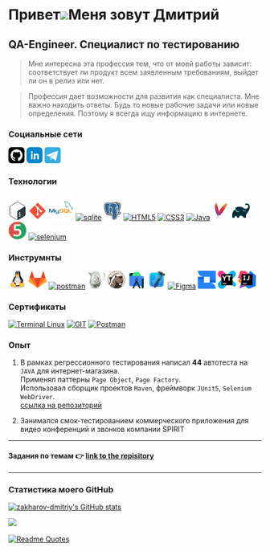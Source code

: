 Привет![](https://user-images.githubusercontent.com/18350557/176309783-0785949b-9127-417c-8b55-ab5a4333674e.gif)Меня зовут Дмитрий
===============================================================================================================================

QA-Engineer. Специалист по тестированию
-----------

 > Мне интересна эта профессия тем, что от моей работы зависит: соответствует ли продукт всем заявленным требованиям, выйдет ли он в релиз или нет.

 > Профессия дает возможности для развития как специалиста. Мне важно находить ответы. Будь то новые рабочие задачи или новые определения. Поэтому я всегда ищу информацию в интернете.

### Социальные сети

<p align="left"> <a href="https://www.github.com/zakharov-dmitriy" target="_blank" rel="noreferrer"><img src="img/github.svg" width="32" heigth="32"></a>
<a href="https://www.linkedin.com/in/zakharov-dmitrii/" target="_blank" rel="noreferrer"><img src="img/linkedIn.svg" width="32" height="32" /></a>
<a target="_blank" href="https://t.me/zakharov_dm">
<img class="social__link" src="img/telegram.svg" width="32" heigth="32"></a></p>

### Технологии

<p align="left">
<a href="https://www.gnu.org/software/bash/" target="_blank"><img src="img/bash.svg" alt="Bash" height="36"></a>
<a href="https://git-scm.com/" target="_blank" rel="noreferrer"><img src="img/git.svg" width="36" height="36" alt="Git" /></a>
<a href="https://www.mysql.com/" target="_blank" rel="noreferrer"> <img src="https://raw.githubusercontent.com/devicons/devicon/master/icons/mysql/mysql-original-wordmark.svg" alt="mysql" width="50" height="50"></a>
<a href="https://www.sqlite.org/" target="_blank" rel="noreferrer"> <img src="https://www.vectorlogo.zone/logos/sqlite/sqlite-icon.svg" alt="sqlite" width="36" height="36"/></a>
<a href="https://www.postgresql.org/" target="_blank" rel="noreferrer"> <img src="img/PostgresSQL.svg" alt="postgreSQL" width="36" height="36"/></a>
<a href="https://en.wikipedia.org/wiki/HTML5" target="_blank"><img src="https://profilinator.rishav.dev/skills-assets/html5-original-wordmark.svg" alt="HTML5" width="40" height="40"></a>
<a href="https://www.w3schools.com/css/" target="_blank"><img src="https://profilinator.rishav.dev/skills-assets/css3-original-wordmark.svg" alt="CSS3" height="40"></a>
<a href="https://www.java.com/" target="_blank"><img src="https://profilinator.rishav.dev/skills-assets/java-original-wordmark.svg" alt="Java" height="45"></a>
<a href="https://maven.apache.org/" target="_blank" rel="noreferrer"><img src="img/Maven.svg" width="36" height="36" alt="Maven"></a>
<a href="https://gradle.org/" target="_blank" rel="noreferrer"><img src="img/Gradle.svg" width="36" height="36" alt="Gredle"></a>
<a href="https://junit.org/junit5/" target="_blank" rel="noreferrer"><img src="img/JUnit.svg" alt="junit" width="36" height="36"></a>
<a href="https://www.selenium.dev" target="_blank" rel="noreferrer"><img src="https://raw.githubusercontent.com/detain/svg-logos/780f25886640cef088af994181646db2f6b1a3f8/svg/selenium-logo.svg" alt="selenium" width="36" height="36"></a>
</p>

### Инструмнты

<p align="left">
<a href="https://www.linux.org/" target="_blank"><img src="img/linux1.svg" alt="Linux" height="36"></a>
<a href="https://about.gitlab.com/" target="_blank"><img src="img/gitlab.svg" alt="GitLab" height="36"></a>
<a href="https://postman.com" target="_blank" rel="noreferrer"> <img src="https://www.vectorlogo.zone/logos/getpostman/getpostman-icon.svg" alt="postman" width="36" height="36"/></a>
<a href="https://postman.com" target="_blank" rel="noreferrer"> <img src="img/charles.svg" alt="postman" width="36" height="36"/></a>
<a href="https://dbeaver.io/" target="_blank" rel="noreferrer"> <img src="img/DBeaver.svg" alt="dbeaver" width="36" height="36"/></a>
<a href="https://developer.android.com/studio/" target="_blank" rel="noreferrer"><img src="img/AS.svg" width="36" height="36" alt="Android Studio"></a>
<a href="https://developer.apple.com/xcode/" target="_blank" rel="noreferrer"><img src="img/Xcode.svg" width="36" height="36" alt="Xcode"></a>
<!-- <a href="https://www.adobe.com/uk/products/photoshop.html" target="_blank" rel="noreferrer"><img src="https://raw.githubusercontent.com/danielcranney/readme-generator/main/public/icons/skills/photoshop-colored.svg" width="36" height="36" alt="Photoshop"></a> -->
<a href="https://www.figma.com/" target="_blank" rel="noreferrer"><img src="https://raw.githubusercontent.com/danielcranney/readme-generator/main/public/icons/skills/figma-colored.svg" width="36" height="36" alt="Figma"></a>
<!-- <a href="https://www.sketch.com/" target="_blank" rel="noreferrer"><img src="https://raw.githubusercontent.com/danielcranney/readme-generator/main/public/icons/skills/sketch-colored.svg" width="36" height="36" alt="Sketch"></a> -->
<a href="https://www.atlassian.com/ru/software/jira" target="_blank" rel="noreferrer"><img src="img/Jira.svg" width="36" height="36" alt="Jira"></a>
<!-- <a href="https://www.atlassian.com/software/confluence" target="_blank" rel="noreferrer"><img src="img/Confluence.svg" width="36" height="36" alt="Confluence"></a> -->
<a href="https://www.jetbrains.com/ru-ru/youtrack/" target="_blank" rel="noreferrer"><img src="img/youtrack.svg" width="36" height="36" alt="YouTrack"></a>
<a href="https://www.jetbrains.com/idea/" target="_blank" rel="noreferrer"><img src="img/idea.svg" width="36" height="36" alt="Idea"></a>
</p>

### Сертификаты

<div>
<a href="https://drive.google.com/file/d/1WUyhU-E7LbBvYX4lwCAEsClRvunheVUh/view?usp=drive_link" target="_blank" rel="noreferrer"><img src="https://zakharov-dmitriy.github.io/new/terminal.png" alt="Terminal Linux" width="150"></a>
<a href="https://drive.google.com/file/d/1xMiz7Egryx5UJzvtbsK6Iga0lchqA_x6/view?usp=drive_link" target="_blank" rel="noreferrer"><img src="https://zakharov-dmitriy.github.io/new/git.png" alt="GIT" width="150"></a>
<a href="https://drive.google.com/file/d/19hrBCbd-E3N8g9RimIhHrPHSMGFyj6_r/view?usp=drive_link" target="_blank" rel="noreferrer"><img src="https://zakharov-dmitriy.github.io/new/postman.png" alt="Postman" width="150"></a>
</div>

### Опыт

1. В рамках регрессионного тестирования написал **44** автотеста на `JAVA` для интернет-магазина. <br>
Применял паттерны `Page Object`, `Page Factory`. <br>
Использовал сборщик проектов `Maven`, фреймворк `JUnit5`, `Selenium WebDriver`.<br>
[ссылка на репозиторий](https://github.com/zakharov-dmitriy/pizzeria)

2. Занимался смок-тестированием коммерческого приложения для видео конференций и звонков компании SPIRIT

---

#### Задания по темам :point_right: [link to the repisitory](https://github.com/zakharov-dmitriy/hw_tasks#%D0%B2%D1%8B%D0%BF%D0%BE%D0%BB%D0%BD%D0%B5%D0%BD%D0%B8%D0%B5-%D0%B7%D0%B0%D0%B4%D0%B0%D0%BD%D0%B8%D0%B9-%D0%BA%D1%83%D1%80%D1%81%D0%B0)

---

### Статистика моего GitHub

<!-- статистика по языкам
[![Top Langs](https://github-readme-stats.vercel.app/api/top-langs/?username=zakharov-dmitriy&layout=compact)](https://github.com/zakharov-dmitriy) -->
<!-- 
![](https://github-profile-summary-cards.vercel.app/api/cards/repos-per-language?username=zakharov-dmitriy&theme=github_dark) -->

<a href="https://github.com/zakharov-dmitriy"><img src="https://github-readme-stats.vercel.app/api?username=zakharov-dmitriy&show_icons=true&hide=&count_private=true&title_color=0891b2&text_color=ffffff&icon_color=0891b2&bg_color=1c1917&hide_border=true&show_icons=true" alt="zakharov-dmitriy's GitHub stats" /></a>

<a href="http://www.github.com/zakharov-dmitriy"><img src="https://github-readme-streak-stats.herokuapp.com/?user=zakharov-dmitriy&stroke=ffffff&background=1c1917&ring=0891b2&fire=0891b2&currStreakNum=ffffff&currStreakLabel=0891b2&sideNums=ffffff&sideLabels=ffffff&dates=ffffff&hide_border=true"></a>

[![Readme Quotes](https://quotes-github-readme.vercel.app/api?type=horizontal&theme=dark)](https://github.com/piyushsuthar/github-readme-quotes)
